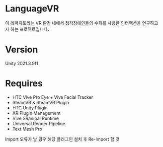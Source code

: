 # LanguageVR
이 레퍼지토리는 VR 환경 내에서 청각장애인들의 수화를 사용한 인터랙션을 연구하고자 하는 프로젝트입니다.

# Version
Unity 2021.3.9f1

# Requires
- HTC Vive Pro Eye + Vive Facial Tracker
- SteamVR & SteamVR Plugin
- HTC Unity Plugin
- XR Plugin Management
- Vive SRanipal Runtime
- Universal Render Pipeline
- Text Mesh Pro

Import 오류가 날 경우 해당 플러그인 설치 후 Re-Import 할 것

